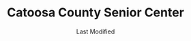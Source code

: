 ---
layout: location-page
date: Last Modified
description: "Local COVID-19 testing is available at Catoosa County Senior Center in Ringgold, Georgia, USA."
permalink: "locations/georgia/ringgold/catoosa-county-senior-center/"
tags:
  - locations
  - georgia
title: Catoosa County Senior Center
uniqueName: catoosa-county-senior-center
state: Georgia
stateAbbr: GA
hood: "Ringgold"
address: "144 Catoosa Circle"
city: "Ringgold"
zip: "30736"
zipsNearby: "30701 30703 30705 30707 30708 30710 30711 30719 30720 30721 30722 30724 30725 30726 30728 30730 30731 30732 30733 30734 30735 30736 30738 30739 30740 30741 30742 30746 30747 30751 30752 30753 30755 30756 30757 30750 37301 37302 37303 37371 37305 37307 37308 37309 37310 37401 37402 37403 37404 37405 37406 37407 37408 37409 37410 37411 37412 37414 37415 37416 37419 37421 37422 37424 37450 37311 37312 37320 37323 37364 37313 37315 37317 37318 37321 37322 37324 37325 37369 37326 37327 37329 37331 37332 37333 37336 37338 37339 37340 37341 37342 37343 37351 37347 37350 37353 37354 37356 37826 37361 37316 37362 37363 37365 37366 37367 37370 38581 37304 37373 37374 37375 37383 37376 37377 37379 37384 37380 38585 37337 37381 37874 37314 37385 37880 37387 37391 37394 37396 37397 37398 35740 35958 35959 35960 35963 35744 35966 35967 35968 35971 35973 35978 35979 35752 35981 35755 35984 35765 35986 35768 35769 35771 35746 35772 35988 35989 28903 30103 30104 30105 30107 30513 30114 30115 30120 30121 30123 30124 30522 30129 30539 30536 30540 30137 30541 30139 30142 30143 30145 30146 30147 30555 30148 30559 30560 30151 30149 30161 30162 30163 30164 30165 30171 30172 30173 30572 30175 30177 30178 30183 30184" 
mapUrl: "http://maps.apple.com/?q=Catoosa+County+Senior+Center&address=144+Catoosa+Circle,Ringgold,Georgia,30736"
locationType: Drive-thru
phone: "706-935-2541"
website: "https://dph.georgia.gov/locations/catoosa-county-senior-center"
onlineBooking: undefined
closed: undefined
closedUpdate: May 23rd, 2020
notes: "By appointment only."
days: Fridays
hours: 9AM-4PM
ctaMessage: Learn more
ctaUrl: "https://dph.georgia.gov/locations/catoosa-county-senior-center"
---
